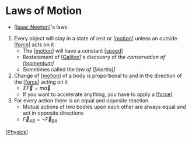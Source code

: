 # Laws of Motion

- [[Isaac Newton]]'s laws

1. Every object will stay in a state of rest or [[motion]] unless an outside [[force]] acts on it
   - The [[motion]] will have a constant [[speed]]
   - Restatement of [[Galileo]]'s discovery of the *conservation of [[momentum]]*
   - Sometimes called the *law of [[inertia]]*
2. Change of [[motion]] of a body is proportional to and in the direction of the [[force]] acting on it
   - $\Sigma\vec{F} = m\vec{a}$
   - If you want to accelerate anything, you have to apply a [[force]]
3. For every action there is an equal and opposite reaction
   - Mutual actions of two bodies upon each other are always equal and act in opposite directions
   - $\vec{F}_{AB} = -\vec{F}_{BA}$

[[Physics]]

[//begin]: # "Autogenerated link references for markdown compatibility"
[Isaac Newton]: isaac-newton "Isaac Newton"
[motion]: motion "Motion"
[force]: force "Force"
[speed]: speed "Speed"
[Galileo]: galileo "Galileo"
[momentum]: momentum "Momentum"
[Physics]: physics "Physics"
[//end]: # "Autogenerated link references"
